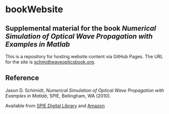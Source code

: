 # bookWebsite

## Supplemental material for the book *Numerical Simulation of Optical Wave Propagation with Examples in Matlab*


This is a repository for hosting website content via GitHub Pages. The URL for the site is [schmidtwaveopticsbook.org](https://schmidtwaveopticsbook.org).

    
## Reference

Jason D. Schimidt, *Numerical Simulation of Optical Wave Propagation with Examples in Matlab*, SPIE, Bellingham, WA (2010).

Available from [SPIE Digital Library](https://www.spiedigitallibrary.org/ebooks/PM/Numerical-Simulation-of-Optical-Wave-Propagation-with-Examples-in-MATLAB/eISBN-9780819483270/10.1117/3.866274) and [Amazon](https://www.amazon.com/Numerical-Simulation-Propagation-Examples-Monograph/dp/0819483265/)
